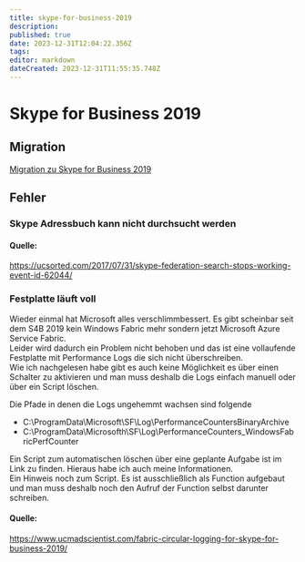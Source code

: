```yaml
---
title: skype-for-business-2019
description: 
published: true
date: 2023-12-31T12:04:22.356Z
tags: 
editor: markdown
dateCreated: 2023-12-31T11:55:35.748Z
---
```


# Skype for Business 2019

## <span class="mw-headline" id="bkmrk-migration-1">Migration</span>

[Migration zu Skype for Business 2019](https://wiki.eidolf.de/index.php/Migration_zu_Skype_for_Business_2019 "Migration zu Skype for Business 2019")

## <span class="mw-headline" id="bkmrk-fehler-1">Fehler</span>

### <span class="mw-headline" id="bkmrk-skype-adressbuch-kan-1">Skype Adressbuch kann nicht durchsucht werden</span>

#### <span class="mw-headline" id="bkmrk-quelle%3A-1">Quelle:</span>
https://ucsorted.com/2017/07/31/skype-federation-search-stops-working-event-id-62044/

### <span id="bkmrk-"></span><span class="mw-headline" id="bkmrk-festplatte-l%C3%A4uft-vol-1">Festplatte läuft voll</span>

Wieder einmal hat Microsoft alles verschlimmbessert. Es gibt scheinbar seit dem S4B 2019 kein Windows Fabric mehr sondern jetzt Microsoft Azure Service Fabric.  
Leider wird dadurch ein Problem nicht behoben und das ist eine vollaufende Festplatte mit Performance Logs die sich nicht überschreiben.  
Wie ich nachgelesen habe gibt es auch keine Möglichkeit es über einen Schalter zu aktivieren und man muss deshalb die Logs einfach manuell oder über ein Script löschen.  
  
Die Pfade in denen die Logs ungehemmt wachsen sind folgende

- C:\\ProgramData\\Microsoft\\SF\\Log\\PerformanceCountersBinaryArchive
- C:\\ProgramData\\Microsofth\\SF\\Log\\PerformanceCounters\_WindowsFabricPerfCounter

Ein Script zum automatischen löschen über eine geplante Aufgabe ist im Link zu finden. Hieraus habe ich auch meine Informationen.  
Ein Hinweis noch zum Script. Es ist ausschließlich als Function aufgebaut und man muss deshalb noch den Aufruf der Function selbst darunter schreiben.

#### <span class="mw-headline" id="bkmrk-quelle%3A-3">Quelle:</span>
https://www.ucmadscientist.com/fabric-circular-logging-for-skype-for-business-2019/